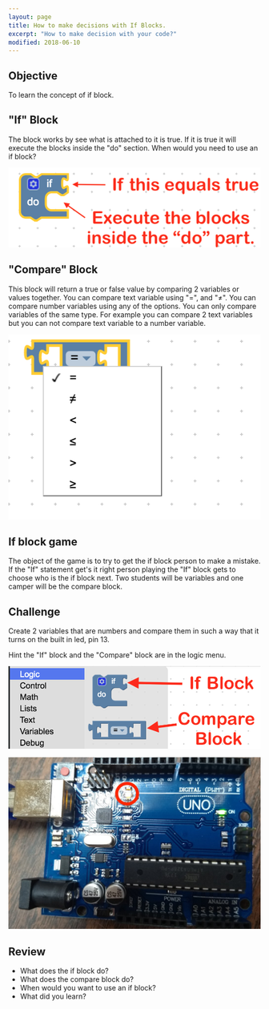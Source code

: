 ```yaml
---
layout: page
title: How to make decisions with If Blocks.
excerpt: "How to make decision with your code?"
modified: 2018-06-10
---
```


## Objective

To learn the concept of if block.

## "If" Block

The block works by see what is attached to it is true.  If it is true it will execute the blocks inside the "do" section.  When would you need to use an if block?

![If Block](/images/arduino-block/if-blocks/if-block.png)

## "Compare" Block

This block will return a true or false value by comparing 2 variables or values together.  You can compare text variable using  "=", and "≠".  You can compare number variables using any of the options.  You can only compare variables of the same type.  For example you can compare 2 text variables but you can not compare text variable to a number variable.

![Compare Block](/images/arduino-block/if-blocks/compare-block.png#img-phone)

## If block game

The object of the game is to try to get the if block person to make a mistake.  If the "If" statement get's it right person playing the "If" block gets to choose who is the if block next.  Two students will be variables and one camper will be the compare block. 

## Challenge 

Create 2 variables that are numbers and compare them in such a way that it turns on the built in led, pin 13.

Hint the "If" block and the "Compare" block are in the logic menu.

![menu](/images/arduino-block/if-blocks/challenge-hint.png)

![result](/images/arduino-block/if-blocks/internal-led-on.jpg)


## Review

- What does the if block do?
- What does the compare block do?
- When would you want to use an if block?
- What did you learn?